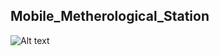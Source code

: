 ## Mobile_Metherological_Station
![Alt text](https://github.com/0PkCk0/Mobile_Metherological_Station/Project%20Layout.png)
